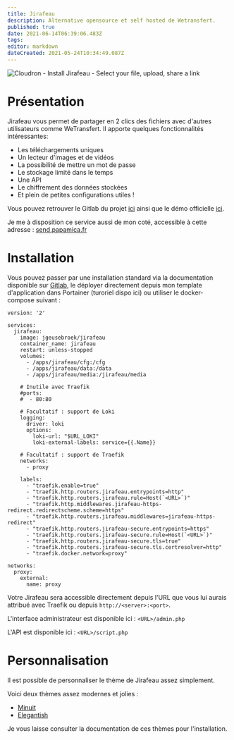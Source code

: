 ```yaml
---
title: Jirafeau
description: Alternative opensource et self hosted de Wetransfert.
published: true
date: 2021-06-14T06:39:06.483Z
tags: 
editor: markdown
dateCreated: 2021-05-24T10:34:49.087Z
---
```


![Cloudron - Install Jirafeau - Select your file, upload, share a link](https://api.cloudron.io/api/v1/apps/net.jirafeau.cloudronapp/versions/1.2.0/icon)

# Présentation

Jirafeau vous permet de partager en 2 clics des fichiers avec d'autres utilisateurs comme WeTransfert. Il apporte quelques fonctionnalités intéressantes:

-   Les téléchargements uniques
-   Un lecteur d'images et de vidéos
-   La possibilité de mettre un mot de passe
-   Le stockage limité dans le temps
-   Une API
-   Le chiffrement des données stockées
-   Et plein de petites configurations utiles !

Vous pouvez retrouver le Gitlab du projet [ici](https://gitlab.com/mojo42/Jirafeau) ainsi que le démo officielle [ici](https://jirafeau.net).

Je me à disposition ce service aussi de mon coté, accessible à cette adresse : [send.papamica.fr](https://send.papamica.fr)

# Installation

Vous pouvez passer par une installation standard via la documentation disponible sur [Gitlab](https://gitlab.com/mojo42/Jirafeau), le déployer directement depuis mon template d'application dans Portainer (turoriel dispo ici) ou utiliser le docker-compose suivant :

```plaintext
version: '2'

services:
  jirafeau:
    image: jgeusebroek/jirafeau
    container_name: jirafeau
    restart: unless-stopped
    volumes:
      - /apps/jirafeau/cfg:/cfg
      - /apps/jirafeau/data:/data
      - /apps/jirafeau/media:/jirafeau/media
    
    # Inutile avec Traefik    
    #ports:
    #  - 80:80
    
    # Facultatif : support de Loki
    logging:
      driver: loki
      options:
        loki-url: "$URL_LOKI"
        loki-external-labels: service={{.Name}}
    
    # Facultatif : support de Traefik        
    networks:
      - proxy
    
    labels:
      - "traefik.enable=true"
      - "traefik.http.routers.jirafeau.entrypoints=http"
      - "traefik.http.routers.jirafeau.rule=Host(`<URL>`)"
      - "traefik.http.middlewares.jirafeau-https-redirect.redirectscheme.scheme=https"
      - "traefik.http.routers.jirafeau.middlewares=jirafeau-https-redirect"
      - "traefik.http.routers.jirafeau-secure.entrypoints=https"
      - "traefik.http.routers.jirafeau-secure.rule=Host(`<URL>`)"
      - "traefik.http.routers.jirafeau-secure.tls=true"
      - "traefik.http.routers.jirafeau-secure.tls.certresolver=http"
      - "traefik.docker.network=proxy"
      
networks:
  proxy:
    external:
      name: proxy
```

Votre Jirafeau sera accessible directement depuis l'URL que vous lui aurais attribué avec Traefik ou depuis `http://<server>:<port>`.

L'interface administrateur est disponible ici : `<URL>/admin.php`

L'API est disponible ici : `<URL>/script.php`

# Personnalisation

Il est possible de personnaliser le thème de Jirafeau assez simplement.

Voici deux thèmes assez modernes et jolies :

-   [Minuit](https://github.com/wizhou/jirafeau-theme-minuit)
-   [Elegantish](https://github.com/JordyValentine/jirafeau-elegantish)

Je vous laisse consulter la documentation de ces thèmes pour l'installation.